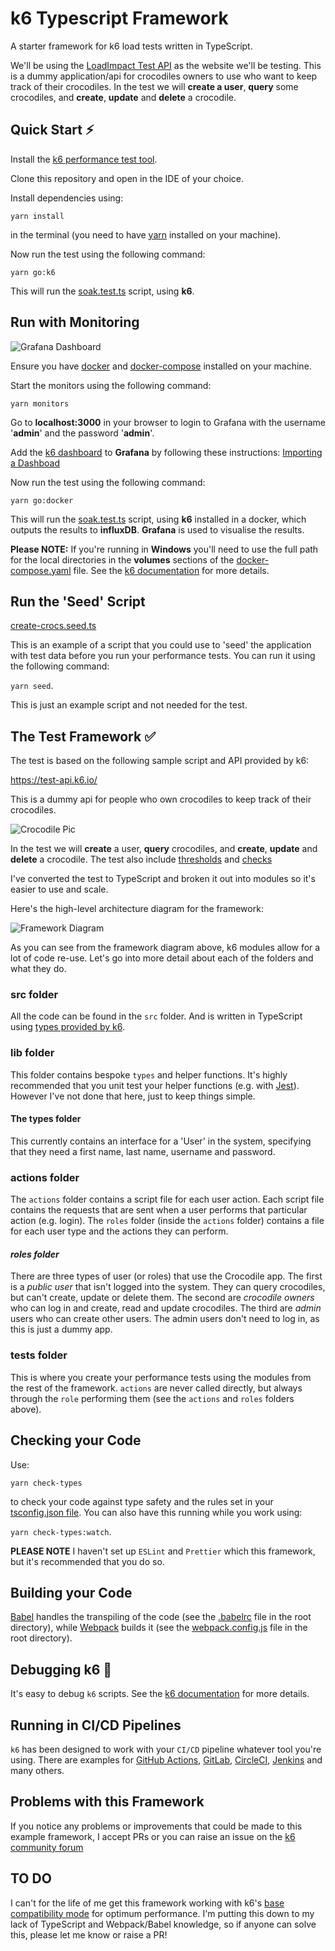 # k6 Typescript Framework

A starter framework for k6 load tests written in TypeScript.

We'll be using the [LoadImpact Test API](https://test-api.loadimpact.com/) as the website we'll be testing. This is a dummy application/api for crocodiles owners to use who want to keep track of their crocodiles. In the test we will **create a user**, **query** some crocodiles, and **create**, **update** and **delete** a crocodile.

## Quick Start :zap:

Install the [k6 performance test tool](https://docs.k6.io/docs/installation).

Clone this repository and open in the IDE of your choice.

Install dependencies using:

`yarn install`

in the terminal (you need to have [yarn](https://yarnpkg.com/getting-started/install) installed on your machine).

Now run the test using the following command:

`yarn go:k6`

This will run the [soak.test.ts](/src/tests/soak.test.ts) script, using **k6**.

## Run with Monitoring

![Grafana Dashboard](https://grafana.com/api/dashboards/11837/images/7658/image)

Ensure you have [docker](https://www.docker.com/products/docker-desktop) and [docker-compose](https://docs.docker.com/compose/install/) installed on your machine.

Start the monitors using the following command:

`yarn monitors`

Go to **localhost:3000** in your browser to login to Grafana with the username '**admin**' and the password '**admin**'.

Add the [k6 dashboard](https://grafana.com/grafana/dashboards/11837) to __Grafana__ by following these instructions: [Importing a Dashboad](https://grafana.com/docs/grafana/latest/reference/export_import/)

Now run the test using the following command:

`yarn go:docker`

This will run the [soak.test.ts](/src/tests/soak.test.ts) script, using **k6** installed in a docker, which outputs the results to **influxDB**. **Grafana** is used to visualise the results.

**Please NOTE:** If you're running in **Windows** you'll need to use the full path for the local directories in the **volumes** sections of the [docker-compose.yaml](docker-compose.yml) file. See the [k6 documentation](https://docs.k6.io/docs/docker-on-windows) for more details.

## Run the 'Seed' Script

[create-crocs.seed.ts](src/tests/create-crocs.seed.ts)

This is an example of a script that you could use to 'seed' the application with test data before you run your performance tests. You can run it using the following command:

`yarn seed`.

This is just an example script and not needed for the test.

## The Test Framework :white_check_mark:

The test is based on the following sample script and API provided by k6:

https://test-api.k6.io/

This is a dummy api for people who own crocodiles to keep track of their crocodiles.

![Crocodile Pic](https://images.pexels.com/photos/207001/pexels-photo-207001.jpeg?auto=compress&cs=tinysrgb&dpr=3&h=750&w=1260, "Photo by Pixabay from Pexels")

In the test we will **create** a user, **query** crocodiles, and **create**, **update** and **delete** a crocodile. The test also include [thresholds](https://docs.k6.io/docs/thresholds) and [checks](https://docs.k6.io/docs/checks)

I've converted the test to TypeScript and broken it out into modules so it's easier to use and scale.

Here's the high-level architecture diagram for the framework:

![Framework Diagram](images/FrameworkDiagram.png)

As you can see from the framework diagram above, k6 modules allow for a lot of code re-use. Let's go into more detail about each of the folders and what they do.

### **src** folder

All the code can be found in the `src` folder. And is written in TypeScript using [types provided by k6](https://github.com/DefinitelyTyped/DefinitelyTyped/tree/master/types/k6).

### **lib** folder

This folder contains bespoke `types` and helper functions. It's highly recommended that you unit test your helper functions (e.g. with [Jest](https://jestjs.io/)). However I've not done that here, just to keep things simple.

#### The types folder

This currently contains an interface for a 'User' in the system, specifying that they need a first name, last name, username and password.

### **actions** folder

The `actions` folder contains a script file for each user action. Each script file contains the requests that are sent when a user performs that particular action (e.g. login). The `roles` folder (inside the `actions` folder) contains a file for each user type and the actions they can perform.

#### *roles folder*

There are three types of user (or roles) that use the Crocodile app. The first is a *public user* that isn't logged into the system. They can query crocodiles, but can't create, update or delete them. The second are *crocodile owners* who can log in and create, read and update crocodiles. The third are *admin* users who can create other users. The admin users don't need to log in, as this is just a dummy app.

### **tests** folder

This is where you create your performance tests using the modules from the rest of the framework. `actions` are never called directly, but always through the `role` performing them (see the `actions` and `roles` folders above).

## Checking your Code

Use:

`yarn check-types`

to check your code against type safety and the rules set in your [tsconfig.json file](tsconfig.json). You can also have this running while you work using:

`yarn check-types:watch`.

**PLEASE NOTE** I haven't set up `ESLint` and `Prettier` which this framework, but it's recommended that you do so.

## Building your Code

[Babel](https://babeljs.io/) handles the transpiling of the code (see the [.babelrc](.babelrc) file in the root directory), while [Webpack](https://webpack.js.org/) builds it (see the [webpack.config.js](webpack.config.js) file in the root directory).

## Debugging k6 :bug:

It's easy to debug `k6` scripts. See the [k6 documentation](https://docs.k6.io/docs/debugging) for more details.

## Running in CI/CD Pipelines

`k6` has been designed to work with your `CI/CD` pipeline whatever tool you're using. There are examples for [GitHub Actions](https://blog.loadimpact.com/load-testing-using-github-actions), [GitLab](https://blog.loadimpact.com/integrating-load-testing-with-gitlab), [CircleCI](https://github.com/loadimpact/k6-circleci-example), [Jenkins](https://github.com/loadimpact/k6-jenkins-example) and many others.

## Problems with this Framework

If you notice any problems or improvements that could be made to this example framework, I accept PRs or you can raise an issue on the [k6 community forum](https://community.k6.io/)

## TO DO

I can't for the life of me get this framework working with k6's [base compatibility mode](https://github.com/MStoykov/k6-es6) for optimum performance. I'm putting this down to my lack of TypeScript and Webpack/Babel knowledge, so if anyone can solve this, please let me know or raise a PR!